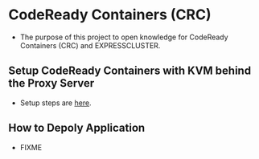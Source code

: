 # CodeReady Containers (CRC)
- The purpose of this project to open knowledge for CodeReady Containers (CRC) and EXPRESSCLUSTER.

## Setup CodeReady Containers with KVM behind the Proxy Server
- Setup steps are [here](https://github.com/EXPRESSCLUSTER/CodeReady-Containers/blob/master/SetupCRC.md).

## How to Depoly Application
- FIXME

